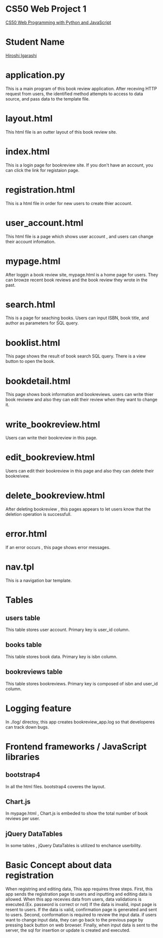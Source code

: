 # CS50 Web Project 1
[CS50 Web Programming with Python and JavaScript](https://www.edx.org/course/cs50s-web-programming-with-python-and-javascript)

# Student Name
[Hiroshi Igarashi](https://www.facebook.com/hiroshibook)

# application.py  
This is a main program of this book review application.
After receving HTTP request from users, the identified method attempts to access to data source, and pass data to the template file.

# layout.html
This html file is an outter layout of this book review site.

# index.html  
This is a login page for bookreview site.
If you don't have an account, you can click the link for registaion page.

# registration.html
This is a html file in order for new users to create thier account.

# user_account.html
This html file is a page which shows user account , and users can change their account infomation.

# mypage.html
After loggin a book review site, mypage.html is a home page for users.
They can browze recent book reviews and the book review they wrote in the past.

# search.html
This is a page for seaching books. Users can input ISBN, book title, and author as parameters for SQL query.

# booklist.html
This page shows the result of book search SQL query.
There is a view button to open the book.

# bookdetail.html
This page shows book information and bookreviews.
users can write thier book reviwew and also they can edit their review when they want to change it.

# write_bookreview.html
Users can write their bookreview in this page.

# edit_bookreview.html
Users can edit their bookreview in this page and also they can delete their bookreivew.

# delete_bookreview.html
After deleting bookreview , this pages appears to let users know that the deletion operation is successfull.

# error.html
If an error occurs , this page shows error messages.

# nav.tpl
This is a navigation bar template.

# Tables
## users table
This table stores user account. 
Primary key is user_id column.

## books table
This table stores book data. 
Primary key is isbn column.

## bookreviews table
This table stores bookreviews. 
Primary key is composed of isbn and user_id column. 

# Logging feature
In ./log/ directoy, this app creates bookreview_app.log so that developeres can track down bugs.

# Frontend frameworks / JavaScript libraries
## bootstrap4 
In all the html files. bootstrap4 coveres the layout.
## Chart.js
In mypage.html , Chart.js is embeded to show the total number of book reviews per user.
## jQuery DataTables
In some tables , jQuery DataTables is utilized to enchance userbility.

# Basic Concept about data registration
When registring and editing data, This app requires three steps.
First, this app sends the registration page to users and inputting and editing data is allowed.
When this app recevies data from users, data validations is executed.(Ex. password is correct or not)
If the data is invalid, input page is resent to users.
If the data is valid, confirmation page is generated and sent to users.
Second, conformation is required to review the input data. if users want to change input data, they can go back to the previous page by pressing back button on web browser. 
Finally, when input data is sent to the server, the sql for insertion or update is created and executed.

